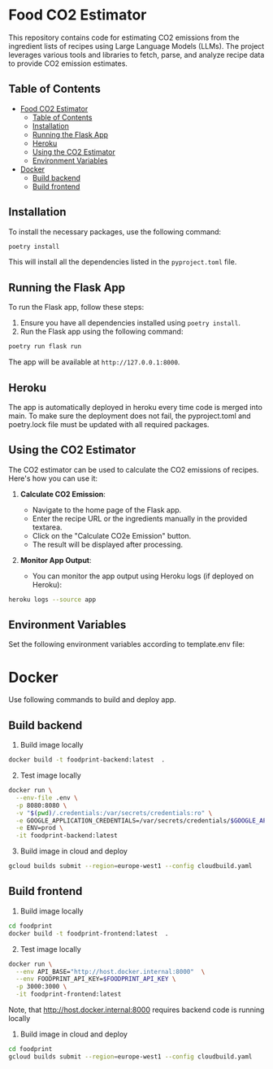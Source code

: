 # Food CO2 Estimator

This repository contains code for estimating CO2 emissions from the ingredient lists of recipes using Large Language Models (LLMs). The project leverages various tools and libraries to fetch, parse, and analyze recipe data to provide CO2 emission estimates.

## Table of Contents

- [Food CO2 Estimator](#food-co2-estimator)
  - [Table of Contents](#table-of-contents)
  - [Installation](#installation)
  - [Running the Flask App](#running-the-flask-app)
  - [Heroku](#heroku)
  - [Using the CO2 Estimator](#using-the-co2-estimator)
  - [Environment Variables](#environment-variables)
- [Docker](#docker)
  - [Build backend](#build-backend)
  - [Build frontend](#build-frontend)
  

## Installation

To install the necessary packages, use the following command:

```bash
poetry install
```

This will install all the dependencies listed in the `pyproject.toml` file.

## Running the Flask App

To run the Flask app, follow these steps:

1. Ensure you have all dependencies installed using `poetry install`.
2. Run the Flask app using the following command:

```bash
poetry run flask run
```

The app will be available at `http://127.0.0.1:8000`.

## Heroku
The app is automatically deployed in heroku every time code is merged into main. To make sure the deployment does not fail, the pyproject.toml and poetry.lock file must be updated with all required packages.

## Using the CO2 Estimator

The CO2 estimator can be used to calculate the CO2 emissions of recipes. Here's how you can use it:

1. **Calculate CO2 Emission**:
   - Navigate to the home page of the Flask app.
   - Enter the recipe URL or the ingredients manually in the provided textarea.
   - Click on the "Calculate CO2e Emission" button.
   - The result will be displayed after processing.

2. **Monitor App Output**:
   - You can monitor the app output using Heroku logs (if deployed on Heroku):

```bash
heroku logs --source app
```


## Environment Variables
Set the following environment variables according to template.env file:

# Docker

Use following commands to build and deploy app.

## Build backend

1. Build image locally
```bash
docker build -t foodprint-backend:latest  .
```

2. Test image locally
```bash
docker run \
  --env-file .env \
  -p 8080:8080 \
  -v "$(pwd)/.credentials:/var/secrets/credentials:ro" \
  -e GOOGLE_APPLICATION_CREDENTIALS=/var/secrets/credentials/$GOOGLE_APPLICATION_CREDENTIALS_FILENAME \
  -e ENV=prod \
  -it foodprint-backend:latest
```

3. Build image in cloud and deploy
```bash
gcloud builds submit --region=europe-west1 --config cloudbuild.yaml 
```

## Build frontend

1. Build image locally
```bash
cd foodprint
docker build -t foodprint-frontend:latest  .
```

2. Test image locally
```bash
docker run \
  --env API_BASE="http://host.docker.internal:8000"  \
  --env FOODPRINT_API_KEY=$FOODPRINT_API_KEY \
  -p 3000:3000 \
  -it foodprint-frontend:latest
```

Note, that http://host.docker.internal:8000 requires backend code is running locally 

1. Build image in cloud and deploy
```bash
cd foodprint
gcloud builds submit --region=europe-west1 --config cloudbuild.yaml 
```




